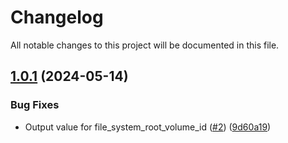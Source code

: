 # Changelog

All notable changes to this project will be documented in this file.

## [1.0.1](https://github.com/terraform-aws-modules/terraform-aws-fsx/compare/v1.0.0...v1.0.1) (2024-05-14)


### Bug Fixes

* Output value for file_system_root_volume_id ([#2](https://github.com/terraform-aws-modules/terraform-aws-fsx/issues/2)) ([9d60a19](https://github.com/terraform-aws-modules/terraform-aws-fsx/commit/9d60a193ebc10db609dcb8bbb7bfe93d85d36345))
